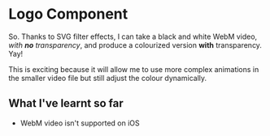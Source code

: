 # Logo Component

So. Thanks to SVG filter effects, I can take a black and white WebM video, *with **no** transparency*, and produce a colourized version **with** transparency. Yay!

This is exciting because it will allow me to use more complex animations in the smaller video file but still adjust the colour dynamically.

## What I've learnt so far
- WebM video isn't supported on iOS